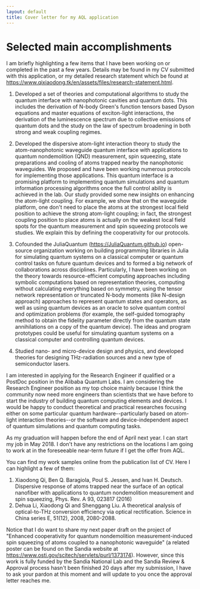 ```yaml
---
layout: default
title: Cover letter for my AQL application
---
```

# Selected main accomplishments
I am briefly highlighting a few items that I have been working on or completed in the past a few years.
Details may be found in my CV submitted with this application, or my detailed research statement which be found at https://www.qixiaodong.tk/en/assets/files/research-statement.html.

1. Developed a set of theories and computational algorithms to study the quantum interface with nanophotonic cavities and quantum dots.
This includes the derivation of N-body Green's function tensors based Dyson equations and master equations of exciton-light interactions, the derivation of the luminescence spectrum due to collective emissions of quantum dots and the study on the law of spectrum broadening in both strong and weak coupling regimes.

2. Developed the dispersive atom-light interaction theory to study the atom-nanophotonic waveguide quantum interface with applications to quantum nondemolition (QND) measurement, spin squeezing, state preparations and cooling of atoms trapped nearby the nanophotonic waveguides.
We proposed and have been working numerous protocols for implementing those applications.
This quantum interface is a promising platform to implementing quantum simulations and quantum information processing algorithms once the full control ability is achieved in the lab.
Our study provided some new insights on enhancing the atom-light coupling. For example, we show that on the waveguide platform, one don't need to place the atoms at the strongest local field position to achieve the strong atom-light coupling; in fact, the strongest coupling position to place atoms is actually on the weakest local field spots for the quantum measurement and spin squeezing protocols we studies. We explain this by defining the cooperativity for our protocols.

3. Cofounded the JuliaQuantum (https://JuliaQuantum.github.io) open-source organization working on building programming libraries in Julia for simulating quantum systems on a classical computer or quantum control tasks on future quantum devices and to formed a big network of collaborations across disciplines.
Particularly, I have been working on the theory towards resource-efficient computing approaches including symbolic computations based on representation theories, computing without calculating everything based on symmetry, using the tensor network representation or truncated N-body moments (like N-design approach) approaches to represent quantum states and operators, as well as using quantum devices as an oracle to solve quantum control and optimization problems (for example, the self-guided tomography method to obtain the fidelity parameter directly from the quantum state annihilations on a copy of the quantum device).
The ideas and program prototypes could be useful for simulating quantum systems on a classical computer and controlling quantum devices.

4. Studied nano- and micro-device design and physics, and developed theories for designing THz-radiation sources and a new type of semiconductor lasers.


I am interested in applying for the Research Engineer if qualified or a PostDoc position in the Alibaba Quantum Labs.
I am considering the Research Engineer position as my top choice mainly because I think the community now need more engineers than scientists that we have before to start the industry of building quantum computing elements and devices.
I would be happy to conduct theoretical and practical researches focusing either on some particular quantum hardware--particularly based on atom-light interaction theories--or the software and device-independent aspect of quantum simulations and quantum computing tasks.

As my graduation will happen before the end of April next year.
I can start my job in May 2018.
I don't have any restrictions on the locations I am going to work at in the foreseeable near-term future if I get the offer from AQL.

You can find my work samples online from the publication list of CV.
Here I can highlight a few of them:
1. Xiaodong Qi, Ben Q. Baragiola, Poul S. Jessen, and Ivan H. Deutsch. Dispersive response of atoms trapped near the surface of an optical nanofiber with applications to quantum nondemolition measurement and spin squeezing, Phys. Rev. A 93, 023817 (2016)
2. Dehua Li, Xiaodong Qi and Shenggang Liu. A theoretical analysis of optical-to-THz conversion efficiency via optical rectification. Science in China series E, 51(12), 2008, 2080-2088.

Notice that I do want to share my next paper draft on the project of "Enhanced cooperativity for quantum nondemolition measurement-induced spin squeezing of atoms coupled to a nanophotonic waveguide" (a related poster can be found on the Sandia website at https://www.osti.gov/scitech/servlets/purl/1373174).
However, since this work is fully funded by the Sandia National Lab and the Sandia Review & Approval process hasn't been finished 20 days after my submission, I have to ask your pardon at this moment and will update to you once the approval letter reaches me.
